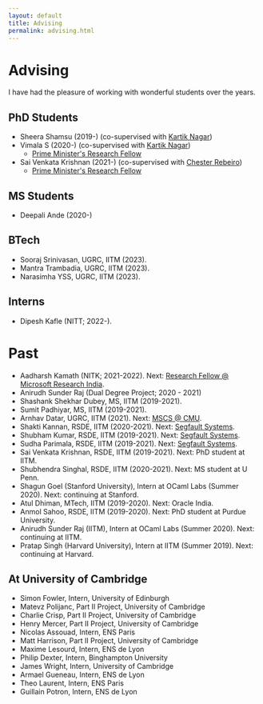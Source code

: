 ```yaml
---
layout: default
title: Advising
permalink: advising.html
---
```


# Advising

I have had the pleasure of working with wonderful students over the years.

## PhD Students

* Sheera Shamsu (2019-) (co-supervised with [Kartik Nagar](https://kartiknagar.github.io/))
* Vimala S (2020-) (co-supervised with [Kartik Nagar](https://kartiknagar.github.io/))
  + [Prime Minister's Research Fellow](https://pmrf.in/)
* Sai Venkata Krishnan (2021-) (co-supervised with [Chester Rebeiro](https://www.cse.iitm.ac.in/~chester/))
  + [Prime Minister's Research Fellow](https://pmrf.in/)

## MS Students

* Deepali Ande (2020-)

## BTech

* Sooraj Srinivasan, UGRC, IITM (2023).
* Mantra Trambadia, UGRC, IITM (2023).
* Narasimha YSS, UGRC, IITM (2023).

## Interns

* Dipesh Kafle (NITT; 2022-). 
 
# Past 

* Aadharsh Kamath (NITK; 2021-2022). Next: [Research Fellow @ Microsoft Research India](https://www.microsoft.com/en-us/research/lab/microsoft-research-india/).
* Anirudh Sunder Raj (Dual Degree Project; 2020 - 2021)
* Shashank Shekhar Dubey, MS, IITM (2019-2021).
* Sumit Padhiyar, MS, IITM (2019-2021).
* Arnhav Datar, UGRC, IITM (2021). Next: [MSCS @ CMU](https://www.cs.cmu.edu/).
* Shakti Kannan, RSDE, IITM (2020-2021). Next: [Segfault Systems](https://segfault.systems).
* Shubham Kumar, RSDE, IITM (2019-2021). Next: [Segfault Systems](https://segfault.systems).
* Sudha Parimala, RSDE, IITM (2019-2021). Next: [Segfault Systems](https://segfault.systems).
* Sai Venkata Krishnan, RSDE, IITM (2019-2021). Next: PhD student at IITM.
* Shubhendra Singhal, RSDE, IITM (2020-2021). Next: MS student at U Penn. 
* Shagun Goel (Stanford University), Intern at OCaml Labs (Summer 2020). Next: continuing at Stanford.
* Atul Dhiman, MTech, IITM (2019-2020). Next: Oracle India.
* Anmol Sahoo, RSDE, IITM (2019-2020). Next: PhD student at Purdue University.
* Anirudh Sunder Raj (IITM), Intern at OCaml Labs (Summer 2020). Next: continuing at IITM.
* Pratap Singh (Harvard University), Intern at IITM (Summer 2019). Next: continuing at Harvard.

## At University of Cambridge

* Simon Fowler, Intern, University of Edinburgh
* Matevz Polijanc, Part II Project, University of Cambridge
* Charlie Crisp, Part II Project, University of Cambridge
* Henry Mercer, Part II Project, University of Cambridge
* Nicolas Assouad, Intern, ENS Paris
* Matt Harrison, Part II Project, University of Cambridge
* Maxime Lesourd, Intern, ENS de Lyon
* Philip Dexter, Intern, Binghampton University
* James Wright, Intern, University of Cambridge
* Armael Gueneau, Intern, ENS de Lyon
* Theo Laurent, Intern, ENS Paris
* Guillain Potron, Intern, ENS de Lyon

<br/>
